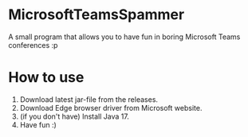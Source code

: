 # MicrosoftTeamsSpammer
A small program that allows you to have fun in boring Microsoft Teams conferenсes :p

# How to use
1) Download latest jar-file from the releases.
2) Download Edge browser driver from Microsoft website.
3) (if you don't have) Install Java 17.
4) Have fun :)
